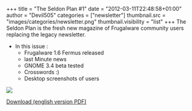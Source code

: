 +++
title = "The Seldon Plan #1"
date = "2012-03-11T22:48:58+01:00"
author = "Devil505"
categories = ["newsletter"]
thumbnail.src = "images/categories/newsletter.png"
thumbnail.visibility = "list"
+++
The Seldon Plan is the fresh new magazine of Frugalware community users replacing the legacy newsletter.  

* In this issue :
	+ Frugalware 1.6 Fermus released
	+ last Minute news
	+ GNOME 3.4 beta tested
	+ Crosswords :)
	+ Desktop screenshots of users

  


![](http://ftp.frugalware.org/pub/other/theseldonplan/preview01.png)
  

[Download (english version PDF)](http://ftp.frugalware.org/pub/other/theseldonplan/theseldonplan_01.pdf)  
